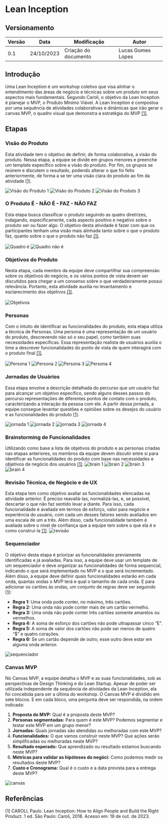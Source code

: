 # Lean Inception

## Versionamento
| Versão | Data | Modificação | Autor |
|--|--|--|--|
|0.1| 24/10/2023 | Criação do documento | Lucas Gomes Lopes |

## Introdução
Uma Lean Inception é um workshop coletivo que visa alinhar o entendimento das áreas de negócio e técnicas sobre um produto em seus aspectos mais fundamentais. Segundo Caroli, o objetivo da Lean Inception é planejar o MVP, o Produto Mínimo Viável. A Lean Inception é compostoa por uma sequência de atividades colaborativas e dinâmicas que irão gerar o canvas MVP, o quadro visual que demonstra a estratégia do MVP <a href="#referencias">[1]</a>.

## Etapas 

### Visão do Produto
Esta atividade tem o objetivo de definir, de forma colaborativa, a visão do produto. Nessa etapa, a equipe se divide em grupos menores e preenche um template específico sobre a visão do produto. Por fim, os grupos se reúnem e discutem o resultado, podendo alterar o que foi feito anteriormente, de forma a se ter uma visão clara do produto ao fim da atividade <a href="#referencias">[1]</a>.

![Visão do Produto 1](../assets/images/lean_inception/visao-produto-1.png)
![Visão do Produto 2](../assets/images/lean_inception/visao-produto-2.png)
![Visão do Produto 3](../assets/images/lean_inception/visao-produto-3.png)


### O Produto É - NÃO É - FAZ - NÃO FAZ
Esta etapa busca classificar o produto seguindo as quatro diretrizes, indagando, especificamente, cada aspecto positivo e negativo sobre o produto ser ou fazer algo. O objetivo desta atividade é fazer com que os participantes tenham uma visão mais alinhada tanto
sobre o que o produto faz, quanto sobre o que o produto não faz <a href="#referencias">[1]</a>.<br/><br/>
![Quadro é](../assets/images/lean_inception/quadro_é.png)
![Quadro não é](../assets/images/lean_inception/quadro_não_é.png)

### Objetivos do Produto
Nesta etapa, cada membro da equipe deve compartilhar sua compreensão sobre os objetivos do negócio, e os vários pontos de vista devem ser discutidos para chegar a um consenso sobre  o que verdadeiramente possui relevância. Portanto, esta atividade auxilia no levantamento e esclarecimento dos objetivos <a href="#referencias">[1]</a>.<br/><br/>
![Objetivos](../assets/images/lean_inception/objetivos.png)

### Personas
Com o intuito de identificar as funcionalidades do produto, esta etapa utiliza a técnica de Personas. Uma persona é uma representação de um usuário do produto, descrevendo não só o seu papel, como também suas necessidades específicas. Essa representação realista de usuários
auxilia o time a descrever funcionalidades do ponto de vista de quem interagirá com o produto final <a href="#referencias">[1]</a>.<br/><br/>
![Persona 1](../assets/images/lean_inception/Persona_1.png)
![Persona 2](../assets/images/lean_inception/Persona_2.png)
![Persona 3](../assets/images/lean_inception/Persona_3.png)
![Persona 4](../assets/images/lean_inception/Persona_4.png)


### Jornadas de Usuários
Essa etapa envolve a descrição detalhada do percurso que um usuário faz para alcançar um objetivo específico, sendo alguns desses passos do percurso representações de diferentes pontos de contato com o produto, caracterizando a interação da pessoa com ele. A partir dessa jornada, a equipe consegue levantar questões e opiniões sobre os desejos do usuário e as funcionalidades do produto <a href="#referencias">[1]</a>.

![jornada 1](../assets/images/lean_inception/jornada1.png)
![jornada 2](../assets/images/lean_inception/jornada2.png)
![jornada 3](../assets/images/lean_inception/jornada3.png)
![jornada 4](../assets/images/lean_inception/jornada4.png)

### Brainstorming de Funcionalidades
Utilizando como base a lista de objetivos do produto e as personas criadas nas etapas anteriores, os membros da equipe devem discutir entre si para identificar as funcionalidades do produto com base nas necessidades e objetivos de negócio dos usuários <a href="#referencias">[1]</a>.
![brain 1](../assets/images/lean_inception/brain1.png)
![brain 2](../assets/images/lean_inception/brain2.png)
![brain 3](../assets/images/lean_inception/brain3.png)
![brain 4](../assets/images/lean_inception/brain4.png)

### Revisão Técnica, de Negócio e de UX
Esta etapa tem como objetivo avaliar as funcionalidades elencadas na atividade anterior. É preciso reavaliá-las, normalizá-las, e, se possível, descartar o que não faz sentido levar a diante. Para isso, cada funcionalidade é avaliada em termos de esforço, valor para negócio e experiência do usuário, com cada um desses fatores sendo avaliados em uma escala de um a três.
Além disso, cada funcionalidade também é avaliada sobre o nível de confiança que a equipe tem sobre o que ela é e como construí-la <a href="#referencias">[1]</a>.
![revisão](../assets/images/lean_inception/revisao.png)

### Sequenciador
O objetivo desta etapa é priorizar as funcionalidades previamente identificadas e já avaliadas. Para isso, a equipe deve usar um template de um sequenciador e deve organizar as funcionalidades de forma sequencial, indicando o que será implementado no MVP e o que será incrementado. Além disso, a equipe deve definir quais funcionalidades estarão em cada onda, quantas ondas o MVP terá e qual o tamanho de cada onda. E para adicionar os cartões às ondas, um conjunto de regras deve ser seguindo <a href="#referencias">[1]</a>:
<ul>
    <li><b>Regra 1:</b> Uma onda pode conter, no máximo, três cartões.</li>
    <li><b>Regra 2:</b> Uma onda não pode conter mais de um cartão
    vermelho.</li>
    <li><b>Regra 3:</b> Uma onda não pode conter três cartões somente
    amarelos ou vermelhos.</li>
    <li><b>Regra 4:</b> A soma de esforço dos cartões não pode ultrapassar
    cinco “E”.</li>
    <li><b>Regra 5:</b> A soma de valor dos cartões não pode ser menos de
    quatro “$” e quatro corações.</li>
    <li><b>Regra 6:</b> Se um cartão depende de outro, esse outro deve estar
    em alguma onda anterior.</li>
</ul>

![sequenciador](../assets/images/lean_inception/sequenciador.png)

### Canvas MVP
No Canvas MVP, a equipe detalha o MVP e as suas funcionalidades, sob as perspectivas de Design Thinking e do Lean Startup. Apesar de poder ser utilizada independente da sequência de atividades da Lean Inception, ela foi concebida para ser a última do workshop. O Canvas MVP é dividido em sete blocos. E em cada bloco, uma pergunta deve ser respondida, na ordem indicada:
<ol>
    <li><b>Proposta do MVP:</b> Qual é a proposta deste MVP?</li>
    <li><b>Personas segmentadas:</b> Para quem é este MVP? Podemos
segmentar e testar este MVP em um grupo menor?</li>
    <li><b>Jornadas:</b> Quais jornadas são atendidas ou melhoradas com este MVP?</li>
    <li><b>Funcionalidades:</b> O que vamos construir neste MVP? Que ações
serão simplificadas ou melhoradas neste MVP?</li>
    <li><b>Resultado esperado:</b> Que aprendizado ou resultado estamos
buscando neste MVP?</li>
    <li><b>Métricas para validar as hipóteses do negóci:</b> Como podemos
medir os resultados deste MVP?</li>
    <li><b>Custo e Cronograma:</b> Qual é o custo e a data prevista para a
entrega deste MVP?</li>
</ol>

![canvas](../assets/images/lean_inception/canvas.png)



## Referências

[1] CAROLI, Paulo. Lean Inception: How to Align People and Build the Right Product. 1 ed. São Paulo: Caroli, 2018. Acesso em: 19 de out. de 2023.